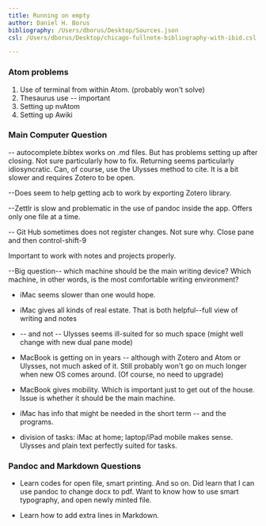 ```yaml
---
title: Running on empty
author: Daniel H. Borus
bibliography: /Users/dborus/Desktop/Sources.json
csl: /Users/dborus/Desktop/chicago-fullnote-bibliography-with-ibid.csl

---
```


### Atom problems


1. Use of terminal from within Atom. (probably won't solve)
2. Thesaurus use -- important
3. Setting up nvAtom
4. Setting up Awiki


### Main Computer Question


-- autocomplete.bibtex works on .md files. But has problems setting up after closing. Not sure particularly how to fix. Returning seems particularly idiosyncratic. Can, of course, use the Ulysses method to cite. It is a bit slower and requires Zotero to be open.

--Does seem to help getting acb to work by exporting Zotero library.

--Zettlr is slow and problematic in the use of pandoc inside the app. Offers only one file at a time.

-- Git Hub sometimes does not register changes. Not sure why. Close pane and then control-shift-9


Important to work with notes and projects properly.

--Big question-- which machine should be the main writing device? Which machine, in other words, is the most comfortable writing environment?

- iMac seems slower than one would hope.

- iMac gives all kinds of real estate. That is both helpful--full view of writing and notes  
- -- and not -- Ulysses seems ill-suited for so much space (might well change with new dual pane mode)

- MacBook is getting on in years -- although with Zotero and Atom or Ulysses, not much asked of it. Still probably won't go on much longer when new OS comes around. (Of course, no need to upgrade)

- MacBook gives mobility. Which is important just to get out of the house. Issue is whether it should be the main machine.

- iMac has info that might be needed in the short term -- and the programs.

- division of tasks: iMac at home; laptop/iPad mobile makes sense. Ulysses and plain text perfectly suited for tasks.

### Pandoc and Markdown Questions

- Learn codes for open file, smart printing. And so on. Did learn that I can use pandoc to change docx to pdf. Want to know how to use smart typography, and open newly minted file.   

- Learn how to add extra lines in Markdown. 
